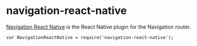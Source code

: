 ﻿# navigation-react-native
[Navigation React Native](http://grahammendick.github.io/navigation/) is the React Native plugin for the Navigation router.

    var NavigationReactNative = require('navigation-react-native');

